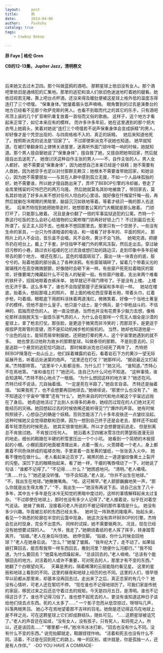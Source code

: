 ```yaml
---
layout:     post
title:      鸦
date:       2014-04-06
author:     Foxhuhu
catalog: true
tags:
    - Cowboy Bebop
    
---
```



**菲 Faye | 格伦 Gren**

**CB的12-13集，Jupiter Jazz，清明祭文**



&nbsp;
&nbsp;



后来她又去过木卫四。那个叫做蓝鸦的酒吧。
那颗星球上依旧没有女人。那个酒吧里依旧是通缉犯的汇集地。那里的逃犯和浪人们依旧色迷迷地盯着她的腿看。她依旧视若无睹，靠上吧台点杯酒，还没来得及暖肚便被这星球上格外低的温度冻得连打了三个喷嚏。
“保重身体。”她皱着眉头低声喃喃。
眼角瞥到的过去是演奏台的地方已经看不见那个吹萨克斯的男人。也看不到取而代之的其它的乐手，只有酒吧吊顶上装的几个扩音喇叭重复放着一首俗而又俗的歌曲。
这样子，这个地方才看起来正常了，如它本来应有的模样。
而许多许多年前，她在这里遇到的那个把大衣甩上她肩头，笑着对她说“连打三个喷嚏若不说声保重身体会变成妖精”的男人，却好像才是个凭空出现的、与四周格格不入的、真正的妖精。
 
她后来知道他死了。按照斯派克的说法是“回家了”。
不过即使斯派克不说她也知道。
她早就知道。在被打晕翻身扣上镣铐关进屋里，迷离听外面门锁咔嗒一响的时候，她就知道。那个男人擅自替她说了“保重身体”，擅自救了她，又擅自把她带回家，然后就擅自出去送死了。
她很讨厌这种自作主张的男人——不，自作主张的人，男人女人都好。
她不需要说“保重身体”，因为她想自己本来已经是个妖精；她不需要有人救她，因为她空手也足以对付那群无赖汉；她根本不需要谁带她回家，和她谈心，因为她不需要朋友——与其在人群中感到孤立无援，不如一个人品味孤独的好。她不需要谁，所以她才擅自跑出来了，弄坏了BEBOP引擎的冷却器，卷走了金库里残留的可怜巴巴的两万乌隆。
然后她就莫名其妙地被救了，带回家去，莫名其妙地说了好多从来不想对任何人坦白的心里话，就好像在忏悔室忏悔一般，再然后就躺在冷飕飕的黑暗里，脑袋沉沉如铁地等着。等着才结识一晚的那人去送死。
 
后来杰特找到她把她带走时，她想那套公寓的门大概就是那么敞着。
门锁打坏了，只能那么敞着。
况且是身价翻了一倍的军事监狱逃犯的公寓。杰特一个靠这行吃饭的怎么会好心给猎物的公寓修理门锁再好好锁上门？
不过到最后也无所谓了。反正主人回不去，也根本不想回那里去。那里只有一个空房子，一些没有生命的家具，一台只为传递暗语的电话，和一墙看了好多年的、平面的照片。
那照片上的人不会动，音乐盒不会唱，风不会吹，黄沙不会飞扬。
 
她喝完酒，把硬币扔在吧台上。戴上了手套，护住指甲不被门外的寒风冻裂，然后走出去。穿过破旧污秽的小巷，路过衣衫褴褛的乞讨流浪或想打劫的路边汉，走到印象中多年前被带去的那个地方。
楼还在那儿。蓝色的墙面斑驳了，露出一块一块青白的底，脏兮兮的。贴着地面的部分画上了各种涂鸦。有些窗玻璃碎了，留着几个带着尖刃的玻璃残片在高空微微颤颤，好像随时会砸下来一样。有些窗户死死拉着暗灰的窗帘，好像要竭力掩藏起什么不可告人的秘密一般。有些窗户敞着，支出来两个难看的铁杆子，招摇地晾着衣裤床单。
她早就记不得门牌号了。于是没有上楼。
上楼也无济于事。这么多年了，谁也不会指望那屋子还保留和多年前一样。
 
她站在楼底，抬着头，想起那墙上的照片。
那上面的格伦西亚穿着长袍，带着头巾，扛着步枪，叼着烟，眼眶底下用颜料涂抹着两道浅红，微微笑着，好像一个当地土著皇子的模样。但他不是什么皇子。他只是个战士，是个佣兵，是个举枪战斗的、不信神的、孤独而悲伤的人。
她一直没想通，当然也并没有花费多少脑力去想，像格伦那样活脱脱天生一副音乐家气质的人，为什么会在那样一个荒无人烟全是沙漠的星球上，拿了枪去打仗。那张脸，是更适于微笑而非冷笑的；而那双手，是更适于按捏萨克斯管的音键，而不是扣动机械步枪的扳机的。
当然，她却也知道他是一个出色的战士。能轻而易举制服她，还把她打晕的男人，这个宇宙里她遇到的就不多。
 
她也曾去过他称为故乡的那颗星球。叫做泰坦的那颗。
不是刻意去的。只是追踪一个悬赏的逃犯恰巧路过。
那时候斯派克也已经死了两年了。
杰特把BEBOP降落在一处山丘上，他们踩着裸露的岩石，看着岩石下方的黄沙一望无际延展开去，听着远处迷蒙的炮声。
“这里还在打仗？”她那样问。
“据说最近又打起来。”杰特那样答。
“这里半个人影都没有，为什么打？”她又问。
“谁知道。”杰特心不在焉地答。
“谁和谁在打？”她还问，连自己为什么问也不知道。
“这种事情，谁会知道啊。”杰特不耐心地点了一根烟。
“为什么想回这样的地方来？”她还在问。
杰特已经不说话，兀自抽着烟。
“一定是死在半路了。”她自言自语。
杰特还是抽着烟。
“如果我死了，也不会想要再回地球去。”她继续说，“那里什么也没有了。”
 
她不知道这个宇宙中“哪里”还有“什么”。
她所来自的时代和地点被这个宇宙远远抛在了身后。
她奇迹地活过了比别人长得多的寿命，她经历过现在的人们绝对无可能经历的灾祸。她回想起过去的时候依稀还能听得见“门”爆炸的声音。
她有时候照照镜子，心想自己的确是个妖精。否则怎能活了八十多年皮肤还一点皱纹没起。这种时候她又会觉得歔欷和恐惧，因为一想到自己终于还是会老去，那样还不如趁着年轻漂亮的时候死去。
她其实很害怕别离。所以才会想要提前逃走。
但是别离总不肯放过她。
不肯放过任何人。
 
她沿着木卫四被冰雪冻住的萧瑟街道漫无目的地走。细长的鞋跟在半硬的积雪里压出一个个小坑。
她看到一个简陋的木板搭起的小棚。小棚前面的地面被清理出来，点着一簇火。火旁蹲着一个老人，身上都裹着不同色块拼成的褴褛衣物，手里拿着一沓发黄的皱纸，一张张丢入火中。
她看不懂他在做什么。
老人看起来近百岁了。褐黑的脸上一道道皱纹像黄土上裂开的沟壑。深凹下去的眼睛抬起来，看了她一样，干瘪的嘴唇嚅动了一下，对她说了句话：“谁都不记得了。”
“不记得……什么？”她困惑地问。
“清明。”老人嗫嚅。
“清……什么？”她还是没听懂。
“你不会知道。”老人说，“你并不出生在地球。”
“不，我出生在地球。”她撇撇嘴角。
“哈，这可稀罕。”老人颤颤巍巍地笑一声，“那么你就是出生得太晚了。”
“不，我出生——”她没有再说下去。说自己出生了八十多年，其中五十多年是在冰冷无知觉的黑暗中度过的，这样的事情解释起来太过复杂。
“不过即使在地球上，那时也没有多少人记得了。”老人接着说，似乎在对着空气说话。
她耸了耸肩，没接着问老人所说的不被记得的那件事情是什么。
她没有多少兴趣。毕竟被忘却的东西已经太多。
 
她听见一阵熟悉的隆隆声。抬起头来，看见一个熟悉的轮廓在半空的云霭中现身。
她这次没有弄坏BEBOP的引擎。杰特会在此时现身，完全不出意外。
同样的试探，她不需要做两次。
况且，现在已经没有她想要试探的人。
 
“大爷，我走了。”她朝烧着纸的老人挥了挥手，转身踏雪离开。
“姑娘。”老人在身后叫住她。
她停住脚。
“姑娘，你什么时候会回地球？”老人在她身后说。
“怎么？”她皱了皱眉。
“我年纪大了，走不动了。如果姑娘打算回去，能否帮我带一样东西回去，撒到河里？随便什么河都行。”
“我不知道。为什么要回去？”她莫名地烦躁起来。
“总该回去的。”老人喃喃，“总该有个能够回去的地方。对活着的人或许不重要，可对死去的人，那里才有不变的东西。”
她翻了个白眼望向天。
 
天幕是黑的，隔着稀薄的云层能隐约看见星。
这里的星辰和地球上看到的不同。这里的昼夜和地球上经历的也不同。这里的人们，很早很早以前都从那里来，却基本没再回去过。走出来了之后，真正恋家的有几个？
她没有心情听，可老人还在絮叨不停。
“现在谁也不记得地球历了。可我们家是传统的家庭，移民过来之后还总守着过去的规矩。今天是四月五日，是清明。谁也不记得这日子了。谁也不记得习俗了。谁也想不起死去的人，更没有谁知道这种日子该给他们烧去点东西。死的人太多了……”
一个影子忽而从低空掠过，呀呀叫几声，抖落两根黑羽。
她心不在焉地望着那不吉祥的羽毛。她倒是还记得这鸟在地球上是不祥之兆，可在这颗星球上它们却成群结队，随处可见。
“……这颗星球被诅咒了。”老人的声音还在延续，“没有女人，没有孩子。只有死人，和将死之人。所以，还是该回去……”
“哪里都一样。”她冷冷冰冰打断，“回去也没有什么不同。没有什么不变的东西。”
说完抬脚就走，鞋跟铿铿作响。
“活着和死去也没有什么不同。活着，不过是在回到死亡的路上。唯一的区别，或许就是，你是孤独一人，还是有人作伴。”
 
-DO YOU HAVE A COMRADE-


